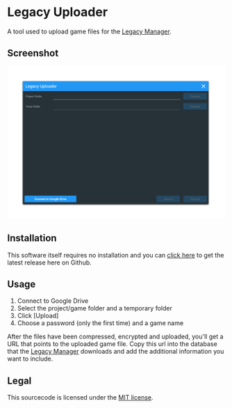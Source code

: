 # Legacy Uploader
A tool used to upload game files for the [Legacy Manager](https://github.com/CiriousJoker/LegacyManager).

## Screenshot

<img src="screenshots/MainScreen.png"/>

## Installation

This software itself requires no installation and you can [click here](https://github.com/CiriousJoker/LegacyManager/releases/latest) to get the latest release here on Github.

## Usage

1. Connect to Google Drive
2. Select the project/game folder and a temporary folder
3. Click [Upload]
4. Choose a password (only the first time) and a game name

After the files have been compressed, encrypted and uploaded, you'll get a URL that points to the uploaded game file. Copy this url into the database that the [Legacy Manager](https://github.com/CiriousJoker/LegacyManager) downloads and add the additional information you want to include.

## Legal

This sourcecode is licensed under the [MIT license](LICENSE).